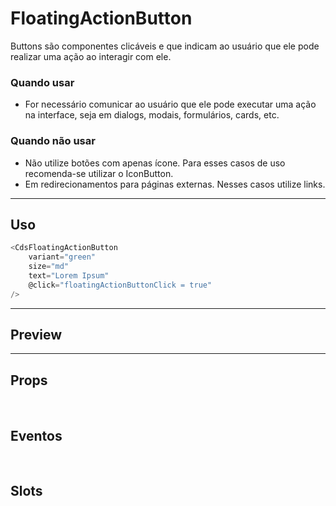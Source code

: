 # FloatingActionButton

Buttons são componentes clicáveis e que indicam ao usuário que ele pode realizar uma ação ao interagir com ele.

### Quando usar

- For necessário comunicar ao usuário que ele pode executar uma ação na interface,
  seja em dialogs, modais, formulários, cards, etc.

### Quando não usar

- Não utilize botões com apenas ícone. Para esses casos de uso recomenda-se utilizar o IconButton.
- Em redirecionamentos para páginas externas. Nesses casos utilize links.

---

## Uso

```js
<CdsFloatingActionButton
	variant="green"
	size="md"
	text="Lorem Ipsum"
	@click="floatingActionButtonClick = true"
/>
```

---

## Preview

<PreviewContainer
	:component="CdsFloatingActionButton"
	:events="cdsFloatingActionButtonEvents"
/>

---

## Props

<APITable
	name="FloatingActionButton"
	section="props"
/>
<br />

## Eventos

<APITable
	name="FloatingActionButton"
	section="events"
/>
<br />

## Slots

<APITable
	name="FloatingActionButton"
	section="slots"
/>

<script setup>
import CdsFloatingActionButton from '@/components/FloatingActionButton.vue';

const cdsFloatingActionButtonEvents = [
	'floatingActionButton-click'
];
</script>
